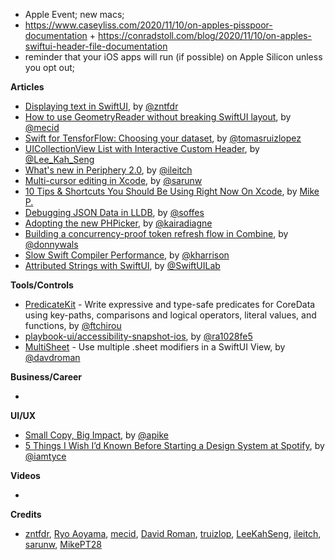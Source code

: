 - Apple Event; new macs; 
- https://www.caseyliss.com/2020/11/10/on-apples-pisspoor-documentation + https://conradstoll.com/blog/2020/11/10/on-apples-swiftui-header-file-documentation
- reminder that your iOS apps will run (if possible) on Apple Silicon unless you opt out; 

**Articles**

* [Displaying text in SwiftUI](https://fivestars.blog/swiftui/displaying-text-swiftui.html), by [@zntfdr](https://twitter.com/zntfdr)
* [How to use GeometryReader without breaking SwiftUI layout](https://swiftwithmajid.com/2020/11/04/how-to-use-geometryreader-without-breaking-swiftui-layout/), by [@mecid](https://twitter.com/mecid)
* [Swift for TensforFlow: Choosing your dataset](https://www.47deg.com/blog/s4tf-choosing-dataset/), by [@tomasruizlopez](https://twitter.com/tomasruizlopez)
* [UICollectionView List with Interactive Custom Header](https://swiftsenpai.com/development/list-interactive-custom-header/), by [@Lee_Kah_Seng](https://twitter.com/Lee_Kah_Seng)
* [What's new in Periphery 2.0](https://github.com/peripheryapp/periphery/wiki/What's-new-in-Periphery-2.0), by [@ileitch](https://github.com/ileitch)
* [Multi-cursor editing in Xcode](https://sarunw.com/posts/multi-cursor-editing-in-xcode/), by [@sarunw](https://twitter.com/sarunw)
* [10 Tips & Shortcuts You Should Be Using Right Now On Xcode](https://medium.com/@mpesate/10-tips-shortcuts-you-should-be-using-right-now-on-xcode-2e9e1b01511e?sk=41a96bbe6b660a35e7148ebb1bff6b53), by [Mike P.](https://twitter.com/mikept28)
* [Debugging JSON Data in LLDB](https://soffes.blog/debugging-json-data-in-lldb), by [@soffes](https://twitter.com/soffes)
* [Adopting the new PHPicker](https://www.kairadiagne.com/2020/11/04/adopting-the-new-photo-picker.html), by [@kairadiagne](https://twitter.com/kairadiagne)
* [Building a concurrency-proof token refresh flow in Combine](https://www.donnywals.com/building-a-concurrency-proof-token-refresh-flow-in-combine/), by [@donnywals](https://twitter.com/donnywals)
* [Slow Swift Compiler Performance](https://useyourloaf.com/blog/slow-swift-compiler-performance/), by [@kharrison](https://twitter.com/kharrison)
* [Attributed Strings with SwiftUI](https://swiftui-lab.com/attributed-strings-with-swiftui/), by [@SwiftUILab](https://twitter.com/SwiftUILab)

**Tools/Controls**

* [PredicateKit](https://github.com/ftchirou/PredicateKit) -  Write expressive and type-safe predicates for CoreData using key-paths, comparisons and logical operators, literal values, and functions, by [@ftchirou](https://twitter.com/ftchirou)
* [playbook-ui/accessibility-snapshot-ios](https://github.com/playbook-ui/accessibility-snapshot-ios), by [@ra1028fe5](https://twitter.com/ra1028fe5)
* [MultiSheet](https://github.com/davdroman/MultiSheet) - Use multiple .sheet modifiers in a SwiftUI View, by [@davdroman](https://github.com/davdroman)

**Business/Career**

* 

**UI/UX**

* [Small Copy, Big Impact](https://steamclock.com/blog/2020/10/microcopy/), by [@apike](http://www.twitter.com/apike/)
* [5 Things I Wish I’d Known Before Starting a Design System at Spotify](https://spotify.design/article/5-things-i-wish-id-known-before-starting-a-design-system-at-spotify), by [@iamtyce](https://twitter.com/iamtyce)

**Videos**

* 

**Credits**

* [zntfdr](https://github.com/zntfdr), [Ryo Aoyama](https://github.com/ra1028), [mecid](https://github.com/mecid), [David Roman](https://github.com/davdroman), [truizlop](https://github.com/truizlop), [LeeKahSeng](https://github.com/LeeKahSeng), [ileitch](https://github.com/ileitch), [sarunw](https://github.com/sarunw), [MikePT28](https://github.com/MikePT28)
